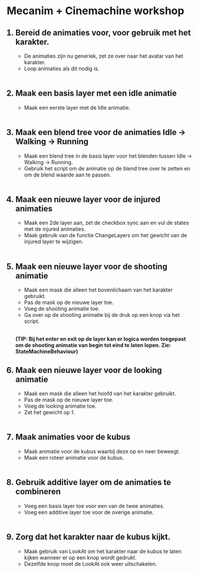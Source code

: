 <h1>Mecanim + Cinemachine workshop</h1>
<ol>
  <h2><li>Bereid de animaties voor, voor gebruik met het karakter.</li></h2>
    <ul>
      <li>De animaties zijn nu generiek, zet ze over naar het avatar van het karakter.</li>
      <li>Loop animaties als dit nodig is.</li>
    </ul>
  <br>
  
  <h2><li>Maak een basis layer met een idle animatie</li></h2>
  <ul><li>Maak een eerste layer met de Idle animatie.</li></ul>
  <br>
  
  <h2><li>Maak een blend tree voor de animaties Idle -> Walking -> Running</li></h2>
  <ul>
    <li>Maak een blend tree in de basis layer voor het blenden tussen Idle -> Walking -> Running.</li>
    <li>Gebruik het script om de animatie op de blend tree over te zetten en om de blend waarde aan te passen.</li>
  </ul>
  <br>
  
  <h2><li>Maak een nieuwe layer voor de injured animaties</li></h2>
  <ul>
    <li>Maak een 2de layer aan, zet de checkbox sync aan en vul de states met de injured animaties.</li>
    <li>Maak gebruik van de functie ChangeLayers om het gewicht van de injured layer te wijzigen.</li>
  </ul>
    <br>
    
  <h2><li>Maak een nieuwe layer voor de shooting animatie</li></h2>
  <ul>
    <li>Maak een mask die alleen het bovenlichaam van het karakter gebruikt.</li>
    <li>Pas de mask op de nieuwe layer toe.</li>
    <li>Voeg de shooting animatie toe.</li>
    <li>Ga over op de shooting animatie bij de druk op een knop via het script.</li>
  </ul>
  <br>
    
  <b>(TIP: Bij het enter en exit op de layer kan er logica worden toegepast om de shooting animatie van begin tot eind te laten lopen. Zie: StateMachineBehaviour)</b>
  <br>
  
  <h2><li>Maak een nieuwe layer voor de looking animatie</li></h2>
  <ul>
    <li>Maak een mask die alleen het hoofd van het karakter gebruikt.</li>
    <li>Pas de mask op de nieuwe layer toe.</li>
    <li>Voeg de looking animatie toe.</li>
    <li>Zet het gewicht op 1.</li>
  </ul>
  <br>
    
  <h2><li>Maak animaties voor de kubus</li></h2>
  <ul>
    <li>Maak animatie voor de kubus waarbij deze op en neer beweegt.</li>
    <li>Maak een roteer animatie voor de kubus.</li>
  </ul>
  <br>

  <h2><li>Gebruik additive layer om de animaties te combineren</li></h2>
  <ul>
    <li>Voeg een basis layer toe voor een van de twee animaties.</li>
    <li>Voeg een additive layer toe voor de overige animatie.</li>
  </ul>
  <br>
  
  <h2><li>Zorg dat het karakter naar de kubus kijkt.</li></h2>
  <ul>
    <li>Maak gebruik van LookAt om het karakter naar de kubus te laten kijken wanneer er op een knop wordt gedrukt.</li>
    <li>Dezelfde knop moet de LookAt ook weer uitschakelen.</li>
  </ul>
</ol>
